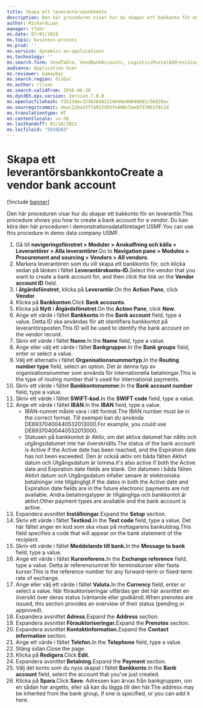 ```yaml
---
title: Skapa ett leverantörsbankkonto
description: Den här proceduren visar hur du skapar ett bakkonto för en leverantör.
author: RichardLuan
manager: tfehr
ms.date: 07/01/2019
ms.topic: business-process
ms.prod: ''
ms.service: dynamics-ax-applications
ms.technology: ''
ms.search.form: VendTable, VendBankAccounts, LogisticsPostalAddressSingle
audience: Application User
ms.reviewer: kamaybac
ms.search.region: Global
ms.author: riluan
ms.search.validFrom: 2016-06-30
ms.dyn365.ops.version: Version 7.0.0
ms.openlocfilehash: f3523dec15363bd42219d40ed8048681c56829ac
ms.sourcegitcommit: deac22ba5377a912d93fe408c5ae875706378c2d
ms.translationtype: HT
ms.contentlocale: sv-SE
ms.lasthandoff: 01/16/2021
ms.locfileid: "5019263"
---
```

# <a name="create-a-vendor-bank-account"></a><span data-ttu-id="4bf3b-103">Skapa ett leverantörsbankkonto</span><span class="sxs-lookup"><span data-stu-id="4bf3b-103">Create a vendor bank account</span></span>

[!include [banner](../../includes/banner.md)]

<span data-ttu-id="4bf3b-104">Den här proceduren visar hur du skapar ett bakkonto för en leverantör.</span><span class="sxs-lookup"><span data-stu-id="4bf3b-104">This procedure shows you how to create a bank account for a vendor.</span></span> <span data-ttu-id="4bf3b-105">Du kan köra den här proceduren i demonstrationsdataföretaget USMF.</span><span class="sxs-lookup"><span data-stu-id="4bf3b-105">You can use this procedure in demo data company USMF.</span></span>

1. <span data-ttu-id="4bf3b-106">Gå till **navigeringsfönstret > Moduler > Anskaffning och källa > Leverantörer > Alla leverantörer**.</span><span class="sxs-lookup"><span data-stu-id="4bf3b-106">Go to **Navigation pane > Modules > Procurement and sourcing > Vendors > All vendors**.</span></span>
2. <span data-ttu-id="4bf3b-107">Markera leverantören som du vill skapa ett bankkonto för, och klicka sedan på länken i fältet **Leverantörskonto-ID.**</span><span class="sxs-lookup"><span data-stu-id="4bf3b-107">Select the vendor that you want to create a bank account for, and then click the link on the **Vendor account ID** field.</span></span>
3. <span data-ttu-id="4bf3b-108">I **åtgärdsfönstret**, klicka på **Leverantör**.</span><span class="sxs-lookup"><span data-stu-id="4bf3b-108">On the **Action Pane**, click **Vendor**.</span></span>
4. <span data-ttu-id="4bf3b-109">Klicka på **Bankkonton**.</span><span class="sxs-lookup"><span data-stu-id="4bf3b-109">Click **Bank accounts**.</span></span>
5. <span data-ttu-id="4bf3b-110">Klicka på **Nytt** i **Åtgärdsfönstret**.</span><span class="sxs-lookup"><span data-stu-id="4bf3b-110">On the **Action Pane**, click **New**.</span></span>
6. <span data-ttu-id="4bf3b-111">Ange ett värde i fältet **Bankkonto**.</span><span class="sxs-lookup"><span data-stu-id="4bf3b-111">In the **Bank account** field, type a value.</span></span> <span data-ttu-id="4bf3b-112">Detta ID ska användas för att identifiera bankkontot på leverantörsposten.</span><span class="sxs-lookup"><span data-stu-id="4bf3b-112">This ID will be used to identify the bank account on the vendor record.</span></span>  
7. <span data-ttu-id="4bf3b-113">Skriv ett värde i fältet **Namn**.</span><span class="sxs-lookup"><span data-stu-id="4bf3b-113">In the **Name** field, type a value.</span></span>
8. <span data-ttu-id="4bf3b-114">Ange eller välj ett värde i fältet **Bankgrupper.**</span><span class="sxs-lookup"><span data-stu-id="4bf3b-114">In the **Bank groups** field, enter or select a value.</span></span>
9. <span data-ttu-id="4bf3b-115">Välj ett alternativ i fältet **Organisationsnummertyp.**</span><span class="sxs-lookup"><span data-stu-id="4bf3b-115">In the **Routing number type** field, select an option.</span></span> <span data-ttu-id="4bf3b-116">Det är denna typ av organisationsnummer som används för internationella betalningar.</span><span class="sxs-lookup"><span data-stu-id="4bf3b-116">This is the type of routing number that's used for international payments.</span></span>  
10. <span data-ttu-id="4bf3b-117">Skriv ett värde i fältet **Bankkontonummer.**</span><span class="sxs-lookup"><span data-stu-id="4bf3b-117">In the **Bank account number** field, type a value.</span></span>
11. <span data-ttu-id="4bf3b-118">Skriv ett värde i fältet **SWIFT-kod.**</span><span class="sxs-lookup"><span data-stu-id="4bf3b-118">In the **SWIFT code** field, type a value.</span></span>
12. <span data-ttu-id="4bf3b-119">Ange ett värde i fältet **IBAN**.</span><span class="sxs-lookup"><span data-stu-id="4bf3b-119">In the **IBAN** field, type a value.</span></span>
    - <span data-ttu-id="4bf3b-120">IBAN-numret måste vara i rätt format.</span><span class="sxs-lookup"><span data-stu-id="4bf3b-120">The IBAN number must be in the correct format.</span></span> <span data-ttu-id="4bf3b-121">Till exempel kan du använda DE89370400440532013000.</span><span class="sxs-lookup"><span data-stu-id="4bf3b-121">For example, you could use DE89370400440532013000.</span></span>  
    - <span data-ttu-id="4bf3b-122">Statusen på bankkontot är Aktiv, om det aktiva datumet har nåtts och utgångsdatumet inte har överskridits.</span><span class="sxs-lookup"><span data-stu-id="4bf3b-122">The status of the bank account is Active if the Active date has been reached, and the Expiration date has not been exceeded.</span></span> <span data-ttu-id="4bf3b-123">Den är också aktiv om båda fälten Aktivt datum och Utgångsdatum är tomma.</span><span class="sxs-lookup"><span data-stu-id="4bf3b-123">It's also active if both the Active date and Expiration date fields are blank.</span></span> <span data-ttu-id="4bf3b-124">Om datumen i båda fälten Aktivt datum och Utgångsdatum infaller senare är elektroniska betalningar inte tillgängligt.</span><span class="sxs-lookup"><span data-stu-id="4bf3b-124">If the dates in both the Active date and Expiration date fields are in the future electronic payments are not available.</span></span> <span data-ttu-id="4bf3b-125">Andra betalningstyper är tillgängliga och bankkontot är aktivt.</span><span class="sxs-lookup"><span data-stu-id="4bf3b-125">Other payment types are available and the bank account is active.</span></span>  
13. <span data-ttu-id="4bf3b-126">Expandera avsnittet **Inställningar**.</span><span class="sxs-lookup"><span data-stu-id="4bf3b-126">Expand the **Setup** section.</span></span>
14. <span data-ttu-id="4bf3b-127">Skriv ett värde i fältet **Textkod.**</span><span class="sxs-lookup"><span data-stu-id="4bf3b-127">In the **Text code** field, type a value.</span></span> <span data-ttu-id="4bf3b-128">Det här fältet anger en kod som ska visas på mottagarens bankutdrag.</span><span class="sxs-lookup"><span data-stu-id="4bf3b-128">This field specifies a code that will appear on the bank statement of the recipient.</span></span>  
15. <span data-ttu-id="4bf3b-129">Skriv ett värde i fältet **Meddelande till bank.**</span><span class="sxs-lookup"><span data-stu-id="4bf3b-129">In the **Message to bank** field, type a value.</span></span>
16. <span data-ttu-id="4bf3b-130">Ange ett värde i fältet **Kursreferens.**</span><span class="sxs-lookup"><span data-stu-id="4bf3b-130">In the **Exchange reference** field, type a value.</span></span> <span data-ttu-id="4bf3b-131">Detta är referensnumret för terminskurser eller fasta kurser.</span><span class="sxs-lookup"><span data-stu-id="4bf3b-131">This is the reference number for any forward-term or fixed-term rate of exchange.</span></span>
17. <span data-ttu-id="4bf3b-132">Ange eller välj ett värde i fältet **Valuta.**</span><span class="sxs-lookup"><span data-stu-id="4bf3b-132">In the **Currency** field, enter or select a value.</span></span> <span data-ttu-id="4bf3b-133">När förauktoriseringar utfärdas ger det här avsnittet en översikt över deras status (väntande eller godkänd).</span><span class="sxs-lookup"><span data-stu-id="4bf3b-133">When prenotes are issued, this section provides an overview of their status (pending or approved).</span></span>  
18. <span data-ttu-id="4bf3b-134">Expandera avsnittet **Adress.**</span><span class="sxs-lookup"><span data-stu-id="4bf3b-134">Expand the **Address** section.</span></span>
19. <span data-ttu-id="4bf3b-135">Expandera avsnittet **Förauktoriseringar.**</span><span class="sxs-lookup"><span data-stu-id="4bf3b-135">Expand the **Prenotes** section.</span></span>
20. <span data-ttu-id="4bf3b-136">Expandera avsnittet **Kontaktinformation.**</span><span class="sxs-lookup"><span data-stu-id="4bf3b-136">Expand the **Contact information** section.</span></span>
21. <span data-ttu-id="4bf3b-137">Ange ett värde i fältet **Telefon.**</span><span class="sxs-lookup"><span data-stu-id="4bf3b-137">In the **Telephone** field, type a value.</span></span>
22. <span data-ttu-id="4bf3b-138">Stäng sidan.</span><span class="sxs-lookup"><span data-stu-id="4bf3b-138">Close the page.</span></span>
23. <span data-ttu-id="4bf3b-139">Klicka på **Redigera**.</span><span class="sxs-lookup"><span data-stu-id="4bf3b-139">Click **Edit**.</span></span>
24. <span data-ttu-id="4bf3b-140">Expandera avsnittet **Betalning.**</span><span class="sxs-lookup"><span data-stu-id="4bf3b-140">Expand the **Payment** section.</span></span>
25. <span data-ttu-id="4bf3b-141">Välj det konto som du nyss skapat i fältet **Bankkonto**.</span><span class="sxs-lookup"><span data-stu-id="4bf3b-141">In the **Bank account** field, select the account that you've just created.</span></span>
26. <span data-ttu-id="4bf3b-142">Klicka på **Spara**.</span><span class="sxs-lookup"><span data-stu-id="4bf3b-142">Click **Save**.</span></span> <span data-ttu-id="4bf3b-143">Adressen kan ärvas från bankgruppen, om en sådan har angetts, eller så kan du lägga till den här.</span><span class="sxs-lookup"><span data-stu-id="4bf3b-143">The address may be inherited from the bank group, if one is specified, or you can add it here.</span></span>  

